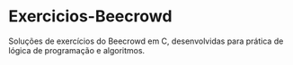 # Exercicios-Beecrowd
Soluções de exercícios do Beecrowd em C, desenvolvidas para prática de lógica de programação e algoritmos.
